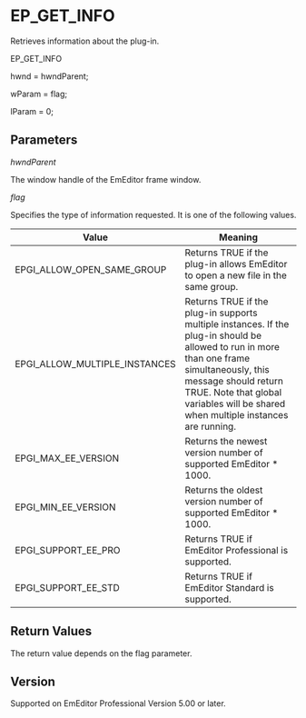 # EP\_GET\_INFO

Retrieves information about the plug-in.

EP\_GET\_INFO

hwnd = hwndParent;

wParam = flag;

lParam = 0;

## Parameters

_hwndParent_

The window handle of the EmEditor frame window.

_flag_

Specifies the type of information requested. It is one of the following values.

| Value | Meaning |
| --- | --- |
| EPGI\_ALLOW\_OPEN\_SAME\_GROUP | Returns TRUE if the plug-in allows EmEditor to open a new file in the same group. |
| EPGI\_ALLOW\_MULTIPLE\_INSTANCES | Returns TRUE if the plug-in supports multiple instances. If the plug-in should be allowed to run in more than one frame simultaneously, this message should return TRUE. Note that global variables will be shared when multiple instances are running. |
| EPGI\_MAX\_EE\_VERSION | Returns the newest version number of supported EmEditor \* 1000. |
| EPGI\_MIN\_EE\_VERSION | Returns the oldest version number of supported EmEditor \* 1000. |
| EPGI\_SUPPORT\_EE\_PRO | Returns TRUE if EmEditor Professional is supported. |
| EPGI\_SUPPORT\_EE\_STD | Returns TRUE if EmEditor Standard is supported. |

## Return Values

The return value depends on the flag parameter.

## Version

Supported on EmEditor Professional Version 5.00 or later.
